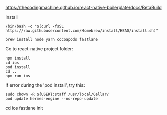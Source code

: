 https://thecodingmachine.github.io/react-native-boilerplate/docs/BetaBuild

Install
```console
/bin/bash -c "$(curl -fsSL https://raw.githubusercontent.com/Homebrew/install/HEAD/install.sh)"

brew install node yarn cocoapods fastlane
```

Go to react-native project folder:
```console
npm install
cd ios
pod install
cd ..
npm run ios
```

If error during the 'pod install', try this:
```console
sudo chown -R ${USER}:staff /usr/local/Cellar/
pod update hermes-engine --no-repo-update
```






cd ios
fastlane init